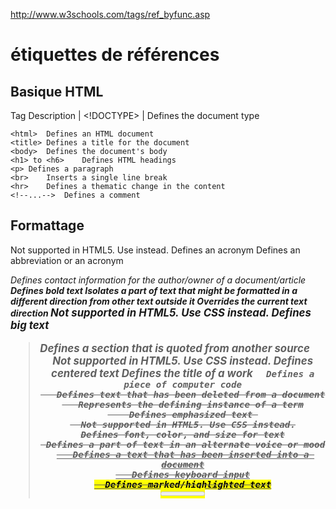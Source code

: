 
http://www.w3schools.com/tags/ref_byfunc.asp



# étiquettes de références

## Basique HTML

Tag	Description
| <!DOCTYPE> 	| Defines the document type
```
<html>	Defines an HTML document
<title>	Defines a title for the document
<body>	Defines the document's body
<h1> to <h6>	Defines HTML headings
<p>	Defines a paragraph
<br>	Inserts a single line break
<hr>	Defines a thematic change in the content
<!--...-->	Defines a comment
```

## Formattage
<acronym>	Not supported in HTML5. Use <abbr> instead.
Defines an acronym
<abbr>	Defines an abbreviation or an acronym
<address>	Defines contact information for the author/owner of a document/article
<b>	Defines bold text
<bdi>	Isolates a part of text that might be formatted in a different direction from other text outside it
<bdo>	Overrides the current text direction
<big>	Not supported in HTML5. Use CSS instead.
Defines big text
<blockquote>	Defines a section that is quoted from another source
<center>	Not supported in HTML5. Use CSS instead.
Defines centered text
<cite>	Defines the title of a work
<code>	Defines a piece of computer code
<del>	Defines text that has been deleted from a document
<dfn>	Represents the defining instance of a term
<em>	Defines emphasized text 
<font>	Not supported in HTML5. Use CSS instead.
Defines font, color, and size for text
<i>	Defines a part of text in an alternate voice or mood
<ins>	Defines a text that has been inserted into a document
<kbd>	Defines keyboard input
<mark>	Defines marked/highlighted text
<meter>	Defines a scalar measurement within a known range (a gauge)
<pre>	Defines preformatted text
<progress>	Represents the progress of a task
<q>	Defines a short quotation
<rp>	Defines what to show in browsers that do not support ruby annotations
<rt>	Defines an explanation/pronunciation of characters (for East Asian typography)
<ruby>	Defines a ruby annotation (for East Asian typography)
<s>	Defines text that is no longer correct
<samp>	Defines sample output from a computer program
<small>	Defines smaller text
<strike>	Not supported in HTML5. Use <del> or <s> instead.
Defines strikethrough text
<strong>	Defines important text
<sub>	Defines subscripted text
<sup>	Defines superscripted text
<time>	Defines a date/time
<tt>	Not supported in HTML5. Use CSS instead.
Defines teletype text
<u>	Defines text that should be stylistically different from normal text
<var>	Defines a variable
<wbr>	Defines a possible line-break
Forms and Input
Tag	Description
<form>	Defines an HTML form for user input
<input>	Defines an input control
<textarea>	Defines a multiline input control (text area)
<button>	Defines a clickable button
<select>	Defines a drop-down list
<optgroup>	Defines a group of related options in a drop-down list
<option>	Defines an option in a drop-down list
<label>	Defines a label for an <input> element
<fieldset>	Groups related elements in a form
<legend>	Defines a caption for a <fieldset> element
<datalist>	Specifies a list of pre-defined options for input controls
<keygen>	Defines a key-pair generator field (for forms)
<output>	Defines the result of a calculation
Frames
Tag	Description
<frame>	Not supported in HTML5.
Defines a window (a frame) in a frameset
<frameset>	Not supported in HTML5.
Defines a set of frames
<noframes>	Not supported in HTML5.
Defines an alternate content for users that do not support frames
<iframe>	Defines an inline frame
Images
Tag	Description
<img>	Defines an image
<map>	Defines a client-side image-map
<area>	Defines an area inside an image-map
<canvas>	Used to draw graphics, on the fly, via scripting (usually JavaScript)
<figcaption>	Defines a caption for a <figure> element
<figure>	Specifies self-contained content
Audio / Video
Tag	Description
<audio>	Defines sound content
<source>	Defines multiple media resources for media elements (<video> and <audio>)
<track>	Defines text tracks for media elements (<video> and <audio>)
<video>	Defines a video or movie
Links
Tag	Description
<a>	Defines a hyperlink
<link>	Defines the relationship between a document and an external resource (most used to link to style sheets)
<nav>	Defines navigation links
Lists
Tag	Description
<ul>	Defines an unordered list
<ol>	Defines an ordered list
<li>	Defines a list item
<dir>	Not supported in HTML5. Use <ul> instead.
Defines a directory list
<dl>	Defines a description list
<dt>	Defines a term/name in a description list
<dd>	Defines a description of a term/name in a description list
<menu>	Defines a list/menu of commands
<menuitem>	Defines a command/menu item that the user can invoke from a popup menu
Tables
Tag	Description
<table>	Defines a table
<caption>	Defines a table caption
<th>	Defines a header cell in a table
<tr>	Defines a row in a table
<td>	Defines a cell in a table
<thead>	Groups the header content in a table
<tbody>	Groups the body content in a table
<tfoot>	Groups the footer content in a table
<col>	Specifies column properties for each column within a <colgroup> element
<colgroup>	Specifies a group of one or more columns in a table for formatting
Styles and Semantics
Tag	Description
<style>	Defines style information for a document
<div>	Defines a section in a document
<span>	Defines a section in a document
<header>	Defines a header for a document or section
<footer>	Defines a footer for a document or section
<main>	Specifies the main content of a document
<section>	Defines a section in a document
<article>	Defines an article
<aside>	Defines content aside from the page content
<details>	Defines additional details that the user can view or hide
<dialog>	Defines a dialog box or window
<summary>	Defines a visible heading for a <details> element
Meta Info
Tag	Description
<head>	Defines information about the document
<meta>	Defines metadata about an HTML document
<base>	Specifies the base URL/target for all relative URLs in a document
<basefont>	Not supported in HTML5. Use CSS instead.
Specifies a default color, size, and font for all text in a document
Programming
Tag	Description
<script>	Defines a client-side script
<noscript>	Defines an alternate content for users that do not support client-side scripts
<applet>	Not supported in HTML5. Use <embed> or <object> instead.
Defines an embedded applet
<embed>	Defines a container for an external (non-HTML) application
<object>	Defines an embedded object
<param>	Defines a parameter for an object
